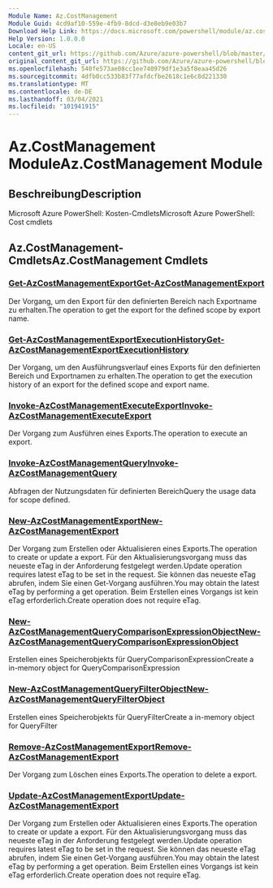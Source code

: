 ```yaml
---
Module Name: Az.CostManagement
Module Guid: 4cd9af10-559e-4fb9-8dcd-d3e8eb9e03b7
Download Help Link: https://docs.microsoft.com/powershell/module/az.costmanagement
Help Version: 1.0.0.0
Locale: en-US
content_git_url: https://github.com/Azure/azure-powershell/blob/master/src/CostManagement/help/Az.CostManagement.md
original_content_git_url: https://github.com/Azure/azure-powershell/blob/master/src/CostManagement/help/Az.CostManagement.md
ms.openlocfilehash: 540fe573ae08cc1ee740979df1e3a5f8eaa45d26
ms.sourcegitcommit: 4dfb0cc533b83f77afdcfbe2618c1e6c8d221330
ms.translationtype: MT
ms.contentlocale: de-DE
ms.lasthandoff: 03/04/2021
ms.locfileid: "101941915"
---
```

# <span data-ttu-id="8b06d-101">Az.CostManagement Module</span><span class="sxs-lookup"><span data-stu-id="8b06d-101">Az.CostManagement Module</span></span>
## <span data-ttu-id="8b06d-102">Beschreibung</span><span class="sxs-lookup"><span data-stu-id="8b06d-102">Description</span></span>
<span data-ttu-id="8b06d-103">Microsoft Azure PowerShell: Kosten-Cmdlets</span><span class="sxs-lookup"><span data-stu-id="8b06d-103">Microsoft Azure PowerShell: Cost cmdlets</span></span>

## <span data-ttu-id="8b06d-104">Az.CostManagement-Cmdlets</span><span class="sxs-lookup"><span data-stu-id="8b06d-104">Az.CostManagement Cmdlets</span></span>
### [<span data-ttu-id="8b06d-105">Get-AzCostManagementExport</span><span class="sxs-lookup"><span data-stu-id="8b06d-105">Get-AzCostManagementExport</span></span>](Get-AzCostManagementExport.md)
<span data-ttu-id="8b06d-106">Der Vorgang, um den Export für den definierten Bereich nach Exportname zu erhalten.</span><span class="sxs-lookup"><span data-stu-id="8b06d-106">The operation to get the export for the defined scope by export name.</span></span>

### [<span data-ttu-id="8b06d-107">Get-AzCostManagementExportExecutionHistory</span><span class="sxs-lookup"><span data-stu-id="8b06d-107">Get-AzCostManagementExportExecutionHistory</span></span>](Get-AzCostManagementExportExecutionHistory.md)
<span data-ttu-id="8b06d-108">Der Vorgang, um den Ausführungsverlauf eines Exports für den definierten Bereich und Exportnamen zu erhalten.</span><span class="sxs-lookup"><span data-stu-id="8b06d-108">The operation to get the execution history of an export for the defined scope and export name.</span></span>

### [<span data-ttu-id="8b06d-109">Invoke-AzCostManagementExecuteExport</span><span class="sxs-lookup"><span data-stu-id="8b06d-109">Invoke-AzCostManagementExecuteExport</span></span>](Invoke-AzCostManagementExecuteExport.md)
<span data-ttu-id="8b06d-110">Der Vorgang zum Ausführen eines Exports.</span><span class="sxs-lookup"><span data-stu-id="8b06d-110">The operation to execute an export.</span></span>

### [<span data-ttu-id="8b06d-111">Invoke-AzCostManagementQuery</span><span class="sxs-lookup"><span data-stu-id="8b06d-111">Invoke-AzCostManagementQuery</span></span>](Invoke-AzCostManagementQuery.md)
<span data-ttu-id="8b06d-112">Abfragen der Nutzungsdaten für definierten Bereich</span><span class="sxs-lookup"><span data-stu-id="8b06d-112">Query the usage data for scope defined.</span></span>

### [<span data-ttu-id="8b06d-113">New-AzCostManagementExport</span><span class="sxs-lookup"><span data-stu-id="8b06d-113">New-AzCostManagementExport</span></span>](New-AzCostManagementExport.md)
<span data-ttu-id="8b06d-114">Der Vorgang zum Erstellen oder Aktualisieren eines Exports.</span><span class="sxs-lookup"><span data-stu-id="8b06d-114">The operation to create or update a export.</span></span>
<span data-ttu-id="8b06d-115">Für den Aktualisierungsvorgang muss das neueste eTag in der Anforderung festgelegt werden.</span><span class="sxs-lookup"><span data-stu-id="8b06d-115">Update operation requires latest eTag to be set in the request.</span></span>
<span data-ttu-id="8b06d-116">Sie können das neueste eTag abrufen, indem Sie einen Get-Vorgang ausführen.</span><span class="sxs-lookup"><span data-stu-id="8b06d-116">You may obtain the latest eTag by performing a get operation.</span></span>
<span data-ttu-id="8b06d-117">Beim Erstellen eines Vorgangs ist kein eTag erforderlich.</span><span class="sxs-lookup"><span data-stu-id="8b06d-117">Create operation does not require eTag.</span></span>

### [<span data-ttu-id="8b06d-118">New-AzCostManagementQueryComparisonExpressionObject</span><span class="sxs-lookup"><span data-stu-id="8b06d-118">New-AzCostManagementQueryComparisonExpressionObject</span></span>](New-AzCostManagementQueryComparisonExpressionObject.md)
<span data-ttu-id="8b06d-119">Erstellen eines Speicherobjekts für QueryComparisonExpression</span><span class="sxs-lookup"><span data-stu-id="8b06d-119">Create a in-memory object for QueryComparisonExpression</span></span>

### [<span data-ttu-id="8b06d-120">New-AzCostManagementQueryFilterObject</span><span class="sxs-lookup"><span data-stu-id="8b06d-120">New-AzCostManagementQueryFilterObject</span></span>](New-AzCostManagementQueryFilterObject.md)
<span data-ttu-id="8b06d-121">Erstellen eines Speicherobjekts für QueryFilter</span><span class="sxs-lookup"><span data-stu-id="8b06d-121">Create a in-memory object for QueryFilter</span></span>

### [<span data-ttu-id="8b06d-122">Remove-AzCostManagementExport</span><span class="sxs-lookup"><span data-stu-id="8b06d-122">Remove-AzCostManagementExport</span></span>](Remove-AzCostManagementExport.md)
<span data-ttu-id="8b06d-123">Der Vorgang zum Löschen eines Exports.</span><span class="sxs-lookup"><span data-stu-id="8b06d-123">The operation to delete a export.</span></span>

### [<span data-ttu-id="8b06d-124">Update-AzCostManagementExport</span><span class="sxs-lookup"><span data-stu-id="8b06d-124">Update-AzCostManagementExport</span></span>](Update-AzCostManagementExport.md)
<span data-ttu-id="8b06d-125">Der Vorgang zum Erstellen oder Aktualisieren eines Exports.</span><span class="sxs-lookup"><span data-stu-id="8b06d-125">The operation to create or update a export.</span></span>
<span data-ttu-id="8b06d-126">Für den Aktualisierungsvorgang muss das neueste eTag in der Anforderung festgelegt werden.</span><span class="sxs-lookup"><span data-stu-id="8b06d-126">Update operation requires latest eTag to be set in the request.</span></span>
<span data-ttu-id="8b06d-127">Sie können das neueste eTag abrufen, indem Sie einen Get-Vorgang ausführen.</span><span class="sxs-lookup"><span data-stu-id="8b06d-127">You may obtain the latest eTag by performing a get operation.</span></span>
<span data-ttu-id="8b06d-128">Beim Erstellen eines Vorgangs ist kein eTag erforderlich.</span><span class="sxs-lookup"><span data-stu-id="8b06d-128">Create operation does not require eTag.</span></span>

